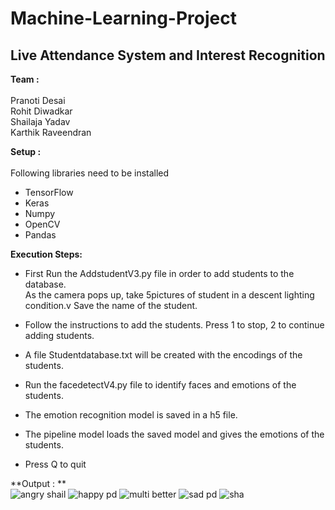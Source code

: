 # Machine-Learning-Project
## Live Attendance System and Interest Recognition 

**Team :** <br>
<br>Pranoti Desai<br>
 Rohit Diwadkar<br>
 Shailaja Yadav<br>
 Karthik Raveendran<br>
       
**Setup :** <br>
<br>Following libraries need to be installed<br>
* TensorFlow<br>
* Keras<br>
* Numpy<br>
* OpenCV<br>
* Pandas<br>
        
**Execution Steps:**<br>

* First Run the AddstudentV3.py file in order to add students to the database.<br>
    As the camera pops up, take 5pictures of student in a descent lighting condition.v
    Save the name of the student.<br>
* Follow the instructions to add the students. Press 1 to stop, 2 to continue adding students.<br>
* A file Studentdatabase.txt will be created with the encodings of the students.<br>

* Run the facedetectV4.py file to identify faces and emotions of the students. <br>
* The emotion recognition model is saved in a h5 file.<br>
* The pipeline model loads the saved model and gives the emotions of the students.<br>

* Press Q to quit

**Output : ** <br>
![angry shail](https://user-images.githubusercontent.com/43567199/57424827-0d895980-71e7-11e9-8d7e-12c00b92fc9b.PNG) 
![happy pd](https://user-images.githubusercontent.com/43567199/57424828-0d895980-71e7-11e9-86bf-dc3fff539d84.PNG)
![multi better](https://user-images.githubusercontent.com/43567199/57424829-0d895980-71e7-11e9-9a8b-b646b59eacd5.PNG)
![sad pd](https://user-images.githubusercontent.com/43567199/57424831-0e21f000-71e7-11e9-8cbb-322d9ccf44f7.PNG)
![sha](https://user-images.githubusercontent.com/43567199/57424832-0e21f000-71e7-11e9-925b-8bbb86ee06e6.PNG)






